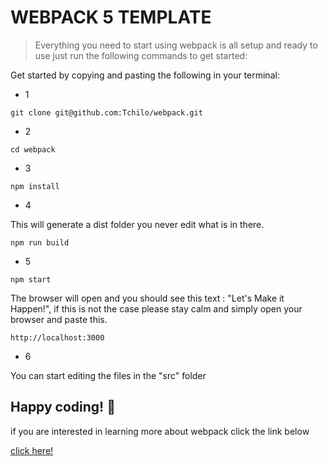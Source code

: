# WEBPACK 5 TEMPLATE

> Everything you need to start using webpack is all setup and ready to use just run the following commands to get started:

Get started by copying and pasting the following in your terminal: 

- 1 
```
git clone git@github.com:Tchilo/webpack.git
```
- 2

```
cd webpack
```

- 3
```
npm install
```

- 4

 This will generate a dist folder you never edit what is in there.
```
npm run build
```


- 5

```
npm start
```
The browser will open and you should see this text : "Let's Make it Happen!", if this is not the case please stay calm and simply open your browser and paste this.
```
http://localhost:3000
```


- 6

 You can start editing the files in the "src" folder

## Happy coding! 🌈

if you are interested in learning more about webpack click the link below

[click here!](https://webpack.js.org/guides/getting-started/)
